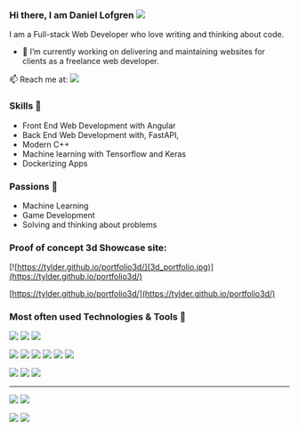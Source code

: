 ### Hi there, I am Daniel Lofgren <img src="https://raw.githubusercontent.com/MartinHeinz/MartinHeinz/master/wave.gif" width="30px">

I am a Full-stack Web Developer who love writing and thinking about code. 

- 🔭 I’m currently working on delivering and maintaining websites for clients as a freelance web developer.

📫 Reach me at: [![](https://img.shields.io/badge/lofgrendaniel87@gmail.com-Gmail-D14836?style=flat&logo=gmail&logoColor=white) ](mailto:lofgrendaniel87@gmail.com)

### Skills 🦾

- Front End Web Development with Angular
- Back End Web Development with, FastAPI, 
- Modern C++
- Machine learning with Tensorflow and Keras
- Dockerizing Apps

### Passions 👾

- Machine Learning
- Game Development
- Solving and thinking about problems 

### Proof of concept 3d Showcase site:
[![https://tylder.github.io/portfolio3d/](3d_portfolio.jpg)](https://tylder.github.io/portfolio3d/)

[https://tylder.github.io/portfolio3d/](https://tylder.github.io/portfolio3d/)

### Most often used Technologies & Tools 🔧 
![](https://img.shields.io/badge/Typescript-informational?style=flat&logo=typescript&logoColor=white)
![](https://img.shields.io/badge/Python-informational?style=flat&logo=python&logoColor=white)
![](https://img.shields.io/badge/C++-00599C?style=flat-square&logo=cplusplus&logoColor=white)

![](https://img.shields.io/badge/Angular-DD0031?style=flat&logo=angular&logoColor=white)
![](https://img.shields.io/badge/Node.js-43853D?style=flat&logo=node.js&logoColor=white)
![](https://img.shields.io/badge/Material--UI-0081CB?style=flat&logo=material-ui&logoColor=white)
![](https://img.shields.io/badge/Sass-CC6699?style=flat&logo=sass&logoColor=white)
![](https://img.shields.io/badge/PostgreSQL-316192?style=flat&logo=postgresql&logoColor=white)
![](https://img.shields.io/badge/MongoDB-4EA94B?style=flat&logo=mongodb&logoColor=white)


![](https://img.shields.io/badge/Linux-informational?style=flat&logo=linux&logoColor=white)
![](https://img.shields.io/badge/Docker-informational?style=flat&logo=docker&logoColor=white)
![](https://img.shields.io/badge/Kubernetes-informational?style=flat&logo=kubernetes&logoColor=white)

***

[![](https://github-readme-stats.vercel.app/api/pin/?username=Tylder&repo=angularfirestore-deep&theme=onedark)](https://github.com/Tylder/angularfirestore-deep)
[![](https://github-readme-stats.vercel.app/api/pin/?username=tylder&repo=OMPEval_py_wrapper&theme=onedark)](https://github.com/tylder/OMPEval_py_wrapper)

![](https://github-readme-stats.vercel.app/api/top-langs/?username=tylder&langs_count=6&layout=compact&hide=javascript,html&theme=onedark)
![](https://github-readme-stats.vercel.app/api?username=tylder&count_private=true&hide=issues&include_all_commits=true&theme=onedark)
